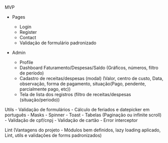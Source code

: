 MVP

- Pages
    - Login
    - Register
    - Contact
    - Validação de formulário padronizado


- Admin
    - Profile
    - Dashboard Faturamento/Despesas/Saldo (Gráficos, números, filtro de período)
    - Cadastro de receitas/despesas (modal) (Valor, centro de custo, Data, observação, forma de pagamento, situação(Pago, pendente, parcialmente pago, etc))
    - Tela de lista dos registros (filtro de receitas/despesas (situação/periodo))


Utils
    - Validação de formulários
    - Cálculo de feriados e datepicker em português
    - Masks
    - Spinner
    - Toast
    - Tabelas (Paginação ou infinite scroll)
    - Validação de cpf/cnpj
    - Validação de cartão
    - Error interceptor

Lint
    (Vantagens do projeto - Módulos bem definidos, lazy loading aplicado, Lint, utils e validações de forms padronizados)
